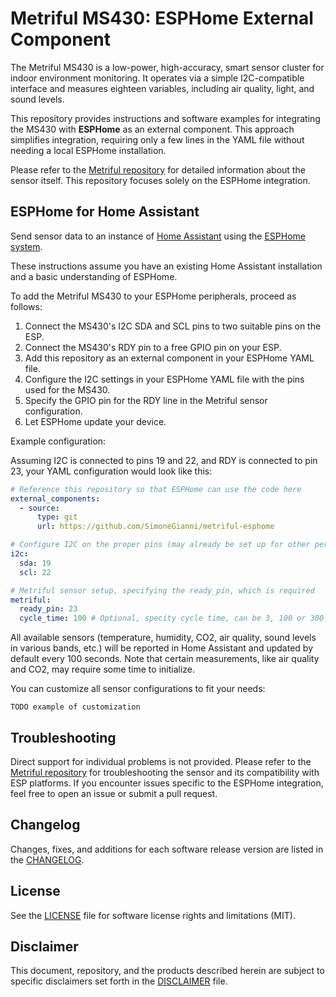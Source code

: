 # Metriful MS430: ESPHome External Component

The Metriful MS430 is a low-power, high-accuracy, smart sensor cluster for indoor environment monitoring. It operates via a simple I2C-compatible interface and measures eighteen variables, including air quality, light, and sound levels.

This repository provides instructions and software examples for integrating the MS430 with **ESPHome** as an external component. This approach simplifies integration, requiring only a few lines in the YAML file without needing a local ESPHome installation.

Please refer to the [Metriful repository](https://github.com/metriful/sensor) for detailed information about the sensor itself. This repository focuses solely on the ESPHome integration.

## ESPHome for Home Assistant

Send sensor data to an instance of [Home Assistant](https://www.home-assistant.io) using the [ESPHome system](https://esphome.io).

These instructions assume you have an existing Home Assistant installation and a basic understanding of ESPHome.

To add the Metriful MS430 to your ESPHome peripherals, proceed as follows:

1. Connect the MS430's I2C SDA and SCL pins to two suitable pins on the ESP.
2. Connect the MS430's RDY pin to a free GPIO pin on your ESP.
3. Add this repository as an external component in your ESPHome YAML file.
4. Configure the I2C settings in your ESPHome YAML file with the pins used for the MS430.
5. Specify the GPIO pin for the RDY line in the Metriful sensor configuration.
6. Let ESPHome update your device.

Example configuration:

Assuming I2C is connected to pins 19 and 22, and RDY is connected to pin 23, your YAML configuration would look like this:

```yaml
# Reference this repository so that ESPHome can use the code here
external_components:
  - source: 
      type: git
      url: https://github.com/SimoneGianni/metriful-esphome

# Configure I2C on the proper pins (may already be set up for other peripherals)
i2c:
  sda: 19
  scl: 22

# Metriful sensor setup, specifying the ready_pin, which is required
metriful:
  ready_pin: 23
  cycle_time: 100 # Optional, specity cycle time, can be 3, 100 or 300
```

All available sensors (temperature, humidity, CO2, air quality, sound levels in various bands, etc.) will be reported in Home Assistant and updated by default every 100 seconds. Note that certain measurements, like air quality and CO2, may require some time to initialize.

You can customize all sensor configurations to fit your needs:

```
TODO example of customization
```

## Troubleshooting

Direct support for individual problems is not provided. Please refer to the [Metriful repository](https://github.com/metriful/sensor) for troubleshooting the sensor and its compatibility with ESP platforms. If you encounter issues specific to the ESPHome integration, feel free to open an issue or submit a pull request.

## Changelog

Changes, fixes, and additions for each software release version are listed in the [CHANGELOG](CHANGELOG.md).

## License

See the [LICENSE](LICENSE.txt) file for software license rights and limitations (MIT).

## Disclaimer

This document, repository, and the products described herein are subject to specific disclaimers set forth in the [DISCLAIMER](DISCLAIMER.txt) file.

